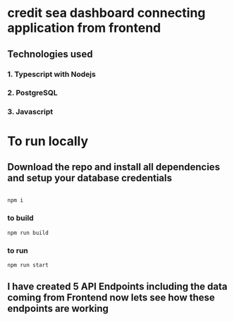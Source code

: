 
# credit sea dashboard connecting application from frontend

## Technologies used 
### 1. Typescript with Nodejs
### 2. PostgreSQL
### 3. Javascript

# To run locally 

## Download the repo and install all dependencies and setup your database credentials 

```

npm i

```
### to build 
```
npm run build
```
### to run 
```
npm run start
```




## I have created 5 API Endpoints including the data coming from Frontend now lets see how these endpoints are working 
